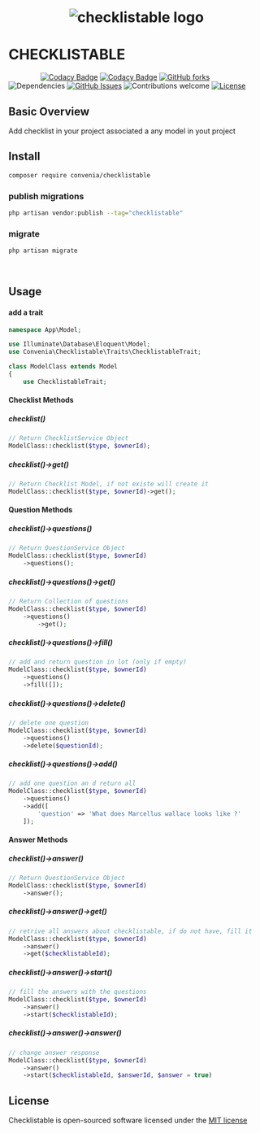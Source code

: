 <h1 align="center">

![checklistable logo](https://raw.githubusercontent.com/convenia/checklistable/master/checklist.jpg)

# CHECKLISTABLE 

</h1>


&nbsp;&nbsp;&nbsp;&nbsp;&nbsp;&nbsp;&nbsp;&nbsp;&nbsp;&nbsp;&nbsp;&nbsp;&nbsp;&nbsp;&nbsp;
[![Codacy Badge](https://api.codacy.com/project/badge/Grade/caa824afe85f4658a27f0432ecfac4ad)](https://www.codacy.com/app/Convenia/checklistable_2?utm_source=github.com&amp;utm_medium=referral&amp;utm_content=convenia/checklistable&amp;utm_campaign=Badge_Grade)
[![Codacy Badge](https://api.codacy.com/project/badge/Coverage/caa824afe85f4658a27f0432ecfac4ad)](https://www.codacy.com/app/Convenia/checklistable_2?utm_source=github.com&utm_medium=referral&utm_content=convenia/checklistable&utm_campaign=Badge_Coverage)
[![GitHub forks](https://img.shields.io/github/forks/convenia/checklistable.svg)](https://github.com/convenia/checklistable/network)
![Dependencies](https://img.shields.io/badge/dependencies-up%20to%20date-brightgreen.svg)
[![GitHub Issues](https://img.shields.io/github/issues/convenia/checklistable.svg)](https://github.com/convenia/checklistable/issues)
![Contributions welcome](https://img.shields.io/badge/contributions-welcome-brightgreen.svg)
[![License](https://img.shields.io/badge/license-MIT%20License-brightgreen.svg)](https://opensource.org/licenses/MIT)

## Basic Overview

Add checklist in your project associated a any model in yout project


## Install
```bash
composer require convenia/checklistable
```

###  publish migrations
```bash
php artisan vendor:publish --tag="checklistable"
```

###  migrate
```bash
php artisan migrate
```

<br>

## Usage

#### add a trait


```php
namespace App\Model;

use Illuminate\Database\Eloquent\Model;
use Convenia\Checklistable\Traits\ChecklistableTrait;

class ModelClass extends Model
{
    use ChecklistableTrait;    
```

#### Checklist Methods

##### checklist()
```php
// Return ChecklistService Object
ModelClass::checklist($type, $ownerId);  
```

##### checklist()->get()
```php
// Return Checklist Model, if not existe will create it
ModelClass::checklist($type, $ownerId)->get();  
```

#### Question Methods

##### checklist()->questions()
```php
// Return QuestionService Object
ModelClass::checklist($type, $ownerId)
    ->questions();  
```

##### checklist()->questions()->get()
```php
// Return Collection of questions
ModelClass::checklist($type, $ownerId)
    ->questions()
        ->get();  
```

##### checklist()->questions()->fill()
```php
// add and return question in lot (only if empty)
ModelClass::checklist($type, $ownerId)
    ->questions()
    ->fill([]);  
```

##### checklist()->questions()->delete()
```php
// delete one question
ModelClass::checklist($type, $ownerId)
    ->questions()
    ->delete($questionId);  
```

##### checklist()->questions()->add()
```php
// add one question an d return all
ModelClass::checklist($type, $ownerId)
    ->questions()
    ->add([
        'question' => 'What does Marcellus wallace looks like ?'
    ]);  
```

#### Answer Methods

##### checklist()->answer()
```php
// Return QuestionService Object
ModelClass::checklist($type, $ownerId)
    ->answer();  
```

##### checklist()->answer()->get()
```php
// retrive all answers about checklistable, if do not have, fill it
ModelClass::checklist($type, $ownerId)
    ->answer()
    ->get($checklistableId);  
```

##### checklist()->answer()->start()
```php
// fill the answers with the questions
ModelClass::checklist($type, $ownerId)
    ->answer()
    ->start($checklistableId);  
```

##### checklist()->answer()->answer()
```php
// change answer response
ModelClass::checklist($type, $ownerId)
    ->answer()
    ->start($checklistableId, $answerId, $answer = true)
```

## License

Checklistable is open-sourced software licensed under the [MIT license](http://opensource.org/licenses/MIT)